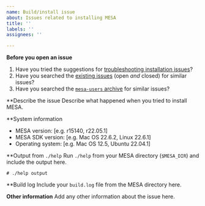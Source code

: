 ```yaml
---
name: Build/install issue
about: Issues related to installing MESA
title: ''
labels: ''
assignees: ''

---
```


**Before you open an issue**
1. Have you tried the suggestions for [troubleshooting installation issues](https://docs.mesastar.org/en/release-r22.05.1/installation.html#troubleshooting)?
2. Have you searched the [existing issues](https://github.com/MESAHub/mesa/issues?q=is%3Aissue) (open *and* closed) for similar issues?
3. Have you searched the [`mesa-users` archive](https://lists.mesastar.org/pipermail/mesa-users/) for similar issues?

**Describe the issue
Describe what happened when you tried to install MESA.

**System information
 - MESA version: [e.g. r15140, r22.05.1]
 - MESA SDK version: [e.g. Mac OS 22.6.2, Linux 22.6.1]
 - Operating system: [e.g. Mac OS 12.5, Ubuntu 22.04.1]

**Output from `./help`
Run `./help` from your MESA directory (`$MESA_DIR`) and include the output here.
```
# ./help output
```

**Build log
Include your `build.log` file from the MESA directory here.

**Other information**
Add any other information about the issue here.
